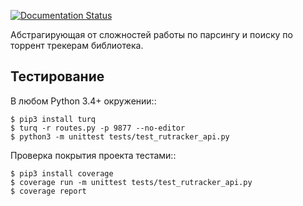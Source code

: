 [![Documentation Status](https://readthedocs.org/projects/magnetto/badge/?version=latest)](http://magnetto.readthedocs.io/ru/latest/?badge=latest)


Абстрагирующая от сложностей работы по парсингу и поиску по торрент трекерам библиотека.

Тестирование
------------

В любом Python 3.4+ окружении::

    $ pip3 install turq
    $ turq -r routes.py -p 9877 --no-editor
    $ python3 -m unittest tests/test_rutracker_api.py

Проверка покрытия проекта тестами::

    $ pip3 install coverage
    $ coverage run -m unittest tests/test_rutracker_api.py
    $ coverage report
